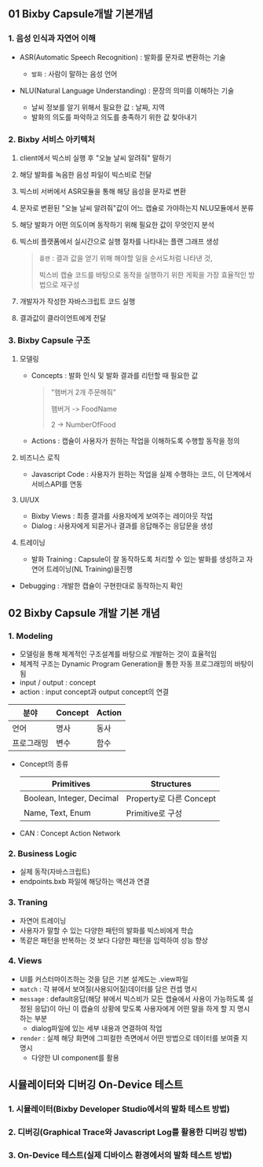 ## 01 Bixby Capsule개발 기본개념
### 1. 음성 인식과 자연어 이해

* ASR(Automatic Speech Recognition) : 발화를 문자로 변환하는 기술

  * `발화` : 사람이 말하는 음성 언어

* NLU(Natural Language Understanding) : 문장의 의미를 이해하는 기술

  * 날씨 정보를 알기 위해서 필요한 값 : 날짜, 지역
  * 발화의 의도를 파악하고 의도를 충족하기 위한 값 찾아내기

### 2. Bixby 서비스 아키텍처

1. client에서 빅스비 실행 후 "오늘 날씨 알려줘" 말하기

2. 해당 발화를 녹음한 음성 파일이 빅스비로 전달

3. 빅스비 서버에서 ASR모듈을 통해 해당 음성을 문자로 변환

4. 문자로 변환된 "오늘 날씨 알려줘"값이 어느 캡슐로 가야하는지 NLU모듈에서 분류

5. 해당 발화가 어떤 의도이며 동작하기 위해 필요한 값이 무엇인지 분석

6. 빅스비 플랫폼에서 실시간으로 실행 절차를 나타내는 플랜 그래프 생성

   > `플랜` : 결과 값을 얻기 위해 해야할 일을 순서도처럼 나타낸 것, 
   >
   > 빅스비 캡슐 코드를 바탕으로 동작을 실행하기 위한 게획을 가장 효율적인 방법으로 재구성

7. 개발자가 작성한 자바스크립트 코드 실행

8. 결과값이 클라이언트에게 전달

### 3. Bixby Capsule 구조

1. 모델링

   * Concepts : 발화 인식 및 발화 결과를 리턴할 때 필요한 값

     > "햄버거 2개 주문해줘"
     >
     > 햄버거 -> FoodName
     >
     > 2 -> NumberOfFood

   * Actions : 캡슐이 사용자가 원하는 작업을 이해하도록 수행할 동작을 정의

2. 비즈니스 로직

   * Javascript Code : 사용자가 원하는 작업을 실제 수행하는 코드, 이 단계에서 서비스API를 연동

3. UI/UX

   * Bixby Views : 최종 결과를 사용자에게 보여주는 레이아웃 작업
   * Dialog : 사용자에게 되묻거나 결과를 응답해주는 응답문을 생성

4. 트레이닝

   * 발화 Training : Capsule이 잘 동작하도록 처리할 수 있는 발화를 생성하고 자연어 트레이닝(NL Training)을진행
* Debugging : 개발한 캡슐이 구현한대로 동작하는지 확인

## 02 Bixby Capsule 개발 기본 개념

### 1. Modeling

* 모델링을 통해 체계적인 구조설계를 바탕으로 개발하는 것이 효율적임
* 체계적 구조는 Dynamic Program Generation을 통한 자동 프로그래밍의 바탕이 됨
* input / output : concept
* action : input concept과 output concept의 연결

| 분야       | Concept | Action |
| ---------- | ------- | ------ |
| 언어       | 명사    | 동사   |
| 프로그래밍 | 변수    | 함수   |

* Concept의 종류

  | Primitives                | Structures              |
  | ------------------------- | ----------------------- |
  | Boolean, Integer, Decimal | Property로 다른 Concept |
  | Name, Text, Enum          | Primitive로 구성        |

* CAN : Concept Action Network



### 2. Business Logic

* 실제 동작(자바스크립트)
* endpoints.bxb 파일에 해당하는 액션과 연결



### 3. Traning

* 자연어 트레이닝
* 사용자가 말할 수 있는 다양한 패턴의 발화를 빅스비에게 학습
* 똑같은 패턴을 반복하는 것 보다 다양한 패턴을 입력하여 성능 향상



### 4. Views

* UI를 커스터마이즈하는 것을 담은 기본 설계도는 .view파일
* `match` : 각 뷰에서 보여질(사용되어질)데이터를 담은 컨셉 명시
* `message` : default응답(해당 뷰에서 빅스비가 모든 캡슐에서 사용이 가능하도록 설정된 응답)이 아닌 이 캡슐의 상황에 맞도록 사용자에게 어떤 말을 하게 할 지 명시하는 부분
  * dialog파일에 있는 세부 내용과 연결하여 작업
* `render` : 실제 해당 화면에 그피컬한 측면에서 어떤 방법으로 데이터를 보여줄 지 명시
  * 다양한 UI component를 활용

## 시뮬레이터와 디버깅 On-Device 테스트

### 1. 시뮬레이터(Bixby Developer Studio에서의 발화 테스트 방법)



### 2. 디버깅(Graphical Trace와 Javascript Log를 활용한 디버깅 방법)



### 3. On-Device 테스트(실제 디바이스 환경에서의 발화 테스트 방법)